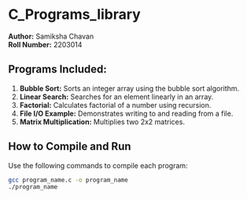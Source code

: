 # C_Programs_library

**Author:** Samiksha Chavan  
**Roll Number:** 2203014

## Programs Included:

1. **Bubble Sort:** Sorts an integer array using the bubble sort algorithm.
2. **Linear Search:** Searches for an element linearly in an array.
3. **Factorial:** Calculates factorial of a number using recursion.
4. **File I/O Example:** Demonstrates writing to and reading from a file.
5. **Matrix Multiplication:** Multiplies two 2x2 matrices.

## How to Compile and Run

Use the following commands to compile each program:

```bash
gcc program_name.c -o program_name
./program_name
